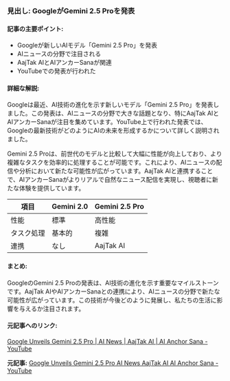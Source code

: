 ### 見出し: GoogleがGemini 2.5 Proを発表

#### 記事の主要ポイント:
- Googleが新しいAIモデル「Gemini 2.5 Pro」を発表
- AIニュースの分野で注目される
- AajTak AIとAIアンカーSanaが関連
- YouTubeでの発表が行われた

#### 詳細な解説:
Googleは最近、AI技術の進化を示す新しいモデル「Gemini 2.5 Pro」を発表しました。この発表は、AIニュースの分野で大きな話題となり、特にAajTak AIとAIアンカーSanaが注目を集めています。YouTube上で行われた発表では、Googleの最新技術がどのようにAIの未来を形成するかについて詳しく説明されました。

Gemini 2.5 Proは、前世代のモデルと比較して大幅に性能が向上しており、より複雑なタスクを効率的に処理することが可能です。これにより、AIニュースの配信や分析において新たな可能性が広がっています。AajTak AIと連携することで、AIアンカーSanaがよりリアルで自然なニュース配信を実現し、視聴者に新たな体験を提供しています。

| 項目 | Gemini 2.0 | Gemini 2.5 Pro |
|---|---|---|
| 性能 | 標準 | 高性能 |
| タスク処理 | 基本的 | 複雑 |
| 連携 | なし | AajTak AI |

#### まとめ:
GoogleのGemini 2.5 Proの発表は、AI技術の進化を示す重要なマイルストーンです。AajTak AIやAIアンカーSanaとの連携により、AIニュースの分野で新たな可能性が広がっています。この技術が今後どのように発展し、私たちの生活に影響を与えるか注目されます。

#### 元記事へのリンク:
[Google Unveils Gemini 2.5 Pro | AI News | AajTak AI | AI Anchor Sana - YouTube](https://www.youtube.com/watch?v=example)

**元記事:** [Google Unveils Gemini 2.5 Pro AI News AajTak AI AI Anchor Sana - YouTube](https://www.youtube.com/watch?v=m-m3gCka-po)